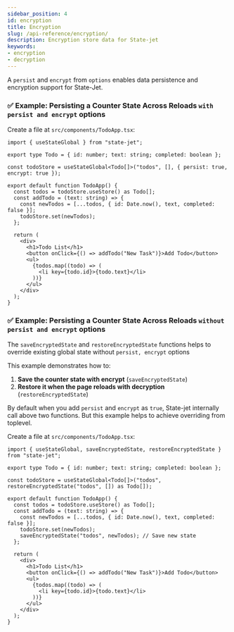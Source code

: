 ```yaml
---
sidebar_position: 4
id: encryption
title: Encryption
slug: /api-reference/encryption/
description: Encryption store data for State-jet
keywords:
- encryption
- decryption
---
```


A `persist` and `encrypt` from `options` enables data persistence and encryption support for State-Jet.

### ✅ Example: Persisting a Counter State Across Reloads `with persist and encrypt` options

Create a file at `src/components/TodoApp.tsx`:

```tsx title="src/components/TodoApp.tsx"
import { useStateGlobal } from "state-jet";

export type Todo = { id: number; text: string; completed: boolean };

const todoStore = useStateGlobal<Todo[]>("todos", [], { persist: true, encrypt: true });

export default function TodoApp() {
  const todos = todoStore.useStore() as Todo[];
  const addTodo = (text: string) => {
    const newTodos = [...todos, { id: Date.now(), text, completed: false }];
    todoStore.set(newTodos);
  };

  return (
    <div>
      <h1>Todo List</h1>
      <button onClick={() => addTodo("New Task")}>Add Todo</button>
      <ul>
        {todos.map((todo) => (
          <li key={todo.id}>{todo.text}</li>
        ))}
      </ul>
    </div>
  );
}

```

### ✅ Example: Persisting a Counter State Across Reloads `without persist and encrypt` options

The `saveEncryptedState` and `restoreEncryptedState` functions helps to override existing global state without `persist, encrypt` options

This example demonstrates how to:

1. **Save the counter state with encrypt** (`saveEncryptedState`)
2. **Restore it when the page reloads with decryption** (`restoreEncryptedState`)

By default when you add `persist` and `encrypt` as `true`, State-jet internally call above two functions. But this example helps to achieve overriding from toplevel.

Create a file at `src/components/TodoApp.tsx`:

```tsx title="src/components/TodoApp.tsx"
import { useStateGlobal, saveEncryptedState, restoreEncryptedState } from "state-jet";

export type Todo = { id: number; text: string; completed: boolean };

const todoStore = useStateGlobal<Todo[]>("todos", restoreEncryptedState("todos", []) as Todo[]);

export default function TodoApp() {
  const todos = todoStore.useStore() as Todo[];
  const addTodo = (text: string) => {
    const newTodos = [...todos, { id: Date.now(), text, completed: false }];
    todoStore.set(newTodos);
    saveEncryptedState("todos", newTodos); // Save new state
  };

  return (
    <div>
      <h1>Todo List</h1>
      <button onClick={() => addTodo("New Task")}>Add Todo</button>
      <ul>
        {todos.map((todo) => (
          <li key={todo.id}>{todo.text}</li>
        ))}
      </ul>
    </div>
  );
}

```
